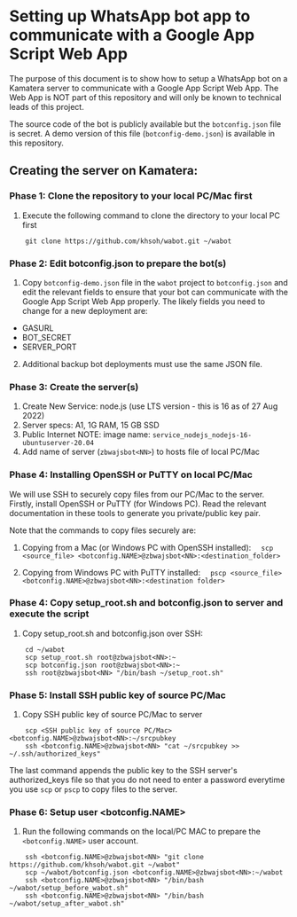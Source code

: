 # Setting up WhatsApp bot app to communicate with a Google App Script Web App

The purpose of this document is to show how to setup a WhatsApp bot on a Kamatera server to communicate with a Google App Script Web App.  The Web App is NOT part of this repository and will only be known to technical leads of this project.

The source code of the bot is publicly available but the `botconfig.json` file is secret.  A demo version of this file (`botconfig-demo.json`) is available in this repository.

## Creating the server on Kamatera:

### Phase 1: Clone the repository to your local PC/Mac first
1. Execute the following command to clone the directory to your local PC first
```
    git clone https://github.com/khsoh/wabot.git ~/wabot
```

### Phase 2: Edit botconfig.json to prepare the bot(s)
1. Copy `botconfig-demo.json` file in the `wabot` project to `botconfig.json` and edit the relevant fields to ensure that your bot can communicate with the Google App Script Web App properly.  The likely fields you need to change for a new deployment are:
  - GASURL
  - BOT_SECRET
  - SERVER_PORT
2. Additional backup bot deployments must use the same JSON file.


### Phase 3: Create the server(s)
1. Create New Service: node.js (use LTS version - this is 16 as of 27 Aug 2022)
2. Server specs: A1, 1G RAM, 15 GB SSD
3. Public Internet
NOTE: image name: `service_nodejs_nodejs-16-ubuntuserver-20.04`
4. Add name of server (`zbwajsbot<NN>`) to hosts file of local PC/Mac

### Phase 4: Installing OpenSSH or PuTTY on local PC/Mac

We will use SSH to securely copy files from our PC/Mac to the server.  Firstly, install OpenSSH or 
PuTTY (for Windows PC).  Read the relevant documentation in these tools to generate you private/public
key pair.

Note that the commands to copy files securely are:

1. Copying from a Mac (or Windows PC with OpenSSH installed):
`  scp <source_file> <botconfig.NAME>@zbwajsbot<NN>:<destination_folder>`

2. Copying from Windows PC with PuTTY installed:
`  pscp <source_file> <botconfig.NAME>@zbwajsbot<NN>:<destination folder>`


### Phase 4: Copy setup_root.sh and botconfig.json to server and execute the script
1. Copy setup_root.sh and botconfig.json over SSH:
```
    cd ~/wabot
    scp setup_root.sh root@zbwajsbot<NN>:~
    scp botconfig.json root@zbwajsbot<NN>:~
    ssh root@zbwajsbot<NN> "/bin/bash ~/setup_root.sh"
```

### Phase 5: Install SSH public key of source PC/Mac
1. Copy SSH public key of source PC/Mac to server
```
    scp <SSH public key of source PC/Mac> <botconfig.NAME>@zbwajsbot<NN>:~/srcpubkey
    ssh <botconfig.NAME>@zbwajsbot<NN> "cat ~/srcpubkey >> ~/.ssh/authorized_keys"
```

The last command appends the public key to the SSH server's authorized_keys file so that you do not need to enter a password everytime you use `scp` or `pscp` to copy files to the server.

### Phase 6: Setup user <botconfig.NAME>
1. Run the following commands on the local/PC MAC to prepare the `<botconfig.NAME>` user account.
```
    ssh <botconfig.NAME>@zbwajsbot<NN> "git clone https://github.com/khsoh/wabot.git ~/wabot"
    scp ~/wabot/botconfig.json <botconfig.NAME>@zbwajsbot<NN>:~/wabot
    ssh <botconfig.NAME>@zbwajsbot<NN> "/bin/bash ~/wabot/setup_before_wabot.sh"
    ssh <botconfig.NAME>@zbwajsbot<NN> "/bin/bash ~/wabot/setup_after_wabot.sh"
```

